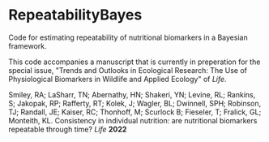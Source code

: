 # RepeatabilityBayes
Code for estimating repeatability of nutritional biomarkers in a Bayesian framework.

This code accompanies a manuscript that is currently in preperation for the special issue, "Trends and Outlooks in Ecological Research: The Use of Physiological Biomarkers in Wildlife and Applied Ecology" of _Life_.

Smiley, RA; LaSharr, TN; Abernathy, HN; Shakeri, YN; Levine, RL; Rankins, S; Jakopak, RP; Rafferty, RT; Kolek, J; Wagler, BL; Dwinnell, SPH; Robinson, TJ; Randall, JE; Kaiser, RC; Thonhoff, M; Scurlock B; Fieseler, T; Fralick, GL; Monteith, KL. Consistency in individual nutrition: are nutritional biomarkers repeatable through time? _Life_ **2022**

